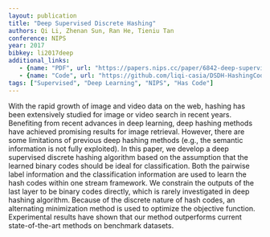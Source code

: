```yaml
---
layout: publication
title: "Deep Supervised Discrete Hashing"
authors: Qi Li, Zhenan Sun, Ran He, Tieniu Tan
conference: NIPS
year: 2017
bibkey: li2017deep
additional_links:
   - {name: "PDF", url: "https://papers.nips.cc/paper/6842-deep-supervised-discrete-hashing.pdf"}
   - {name: "Code", url: "https://github.com/liqi-casia/DSDH-HashingCode"}
tags: ["Supervised", "Deep Learning", "NIPS", "Has Code"]
---
```

With the rapid growth of image and video data on the web, hashing has been
extensively studied for image or video search in recent years. Benefiting from
recent advances in deep learning, deep hashing methods have achieved promising
results for image retrieval. However, there are some limitations of previous deep
hashing methods (e.g., the semantic information is not fully exploited). In this
paper, we develop a deep supervised discrete hashing algorithm based on the
assumption that the learned binary codes should be ideal for classification. Both the
pairwise label information and the classification information are used to learn the
hash codes within one stream framework. We constrain the outputs of the last layer
to be binary codes directly, which is rarely investigated in deep hashing algorithm.
Because of the discrete nature of hash codes, an alternating minimization method
is used to optimize the objective function. Experimental results have shown that
our method outperforms current state-of-the-art methods on benchmark datasets.
